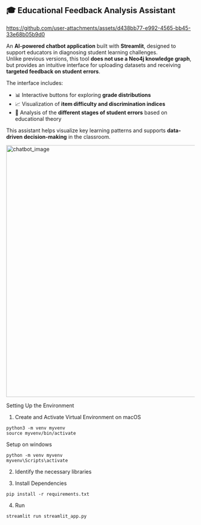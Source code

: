 ## 🎓 Educational Feedback Analysis Assistant

https://github.com/user-attachments/assets/d438bb77-e992-4565-bb45-33e68b05b9d0

An **AI-powered chatbot application** built with **Streamlit**, designed to support educators in diagnosing student learning challenges.  
Unlike previous versions, this tool **does not use a Neo4j knowledge graph**, but provides an intuitive interface for uploading datasets and receiving **targeted feedback on student errors**.

The interface includes:

- 📊 Interactive buttons for exploring **grade distributions**
- 📈 Visualization of **item difficulty and discrimination indices**
- 🧠 Analysis of the **different stages of student errors** based on educational theory

This assistant helps visualize key learning patterns and supports **data-driven decision-making** in the classroom.

 <img width="1278" height="674" alt="chatbot_image" src="https://github.com/user-attachments/assets/5eb5a083-f1ca-4510-b0db-10645701aa88" />

Setting Up the Environment

1. Create and Activate Virtual Environment on macOS

```
python3 -m venv myvenv
source myvenv/bin/activate

```

Setup on windows

```
python -m venv myvenv
myvenv\Scripts\activate
```

2. Identify the necessary libraries

3. Install Dependencies

```
pip install -r requirements.txt
```

4. Run

```
streamlit run streamlit_app.py
```
